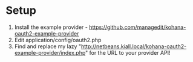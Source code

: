 # Setup

1. Install the example provider - https://github.com/managedit/kohana-oauth2-example-provider
2. Edit application/config/oauth2.php
3. Find and replace my lazy "http://netbeans.kiall.local/kohana-oauth2-example-provider/index.php" for the URL to your provider API!
